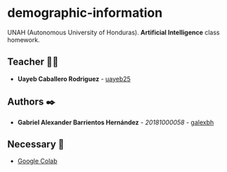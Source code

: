 # demographic-information

UNAH (Autonomous University of Honduras). **Artificial Intelligence** class homework.

## Teacher 👨‍💻

- **Uayeb Caballero Rodriguez** - [uayeb25](https://github.com/uayeb25)

## Authors ✒️

- **Gabriel Alexander Barrientos Hernández** - _20181000058_ - [galexbh](https://github.com/galexbh)

## Necessary 📄

- [Google Colab](https://colab.research.google.com/?hl=es)
